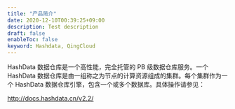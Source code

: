 ```yaml
---
title: "产品简介"
date: 2020-12-10T00:39:25+09:00
description: Test description
draft: false
enableToc: false
keyword: Hashdata, QingCloud
---
```


HashData 数据仓库是一个高性能，完全托管的 PB 级数据仓库服务。一个 HashData 数据仓库是由一组称之为节点的计算资源组成的集群。每个集群作为一个 HashData 数据仓库引擎，包含一个或多个数据库。具体操作请参见：

http://docs.hashdata.cn/v2.2/

